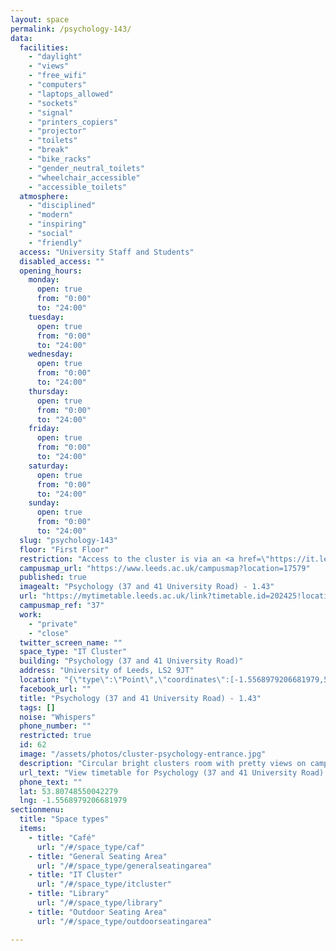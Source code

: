 ```yaml
---
layout: space
permalink: /psychology-143/
data:
  facilities:
    - "daylight"
    - "views"
    - "free_wifi"
    - "computers"
    - "laptops_allowed"
    - "sockets"
    - "signal"
    - "printers_copiers"
    - "projector"
    - "toilets"
    - "break"
    - "bike_racks"
    - "gender_neutral_toilets"
    - "wheelchair_accessible"
    - "accessible_toilets"
  atmosphere:
    - "disciplined"
    - "modern"
    - "inspiring"
    - "social"
    - "friendly"
  access: "University Staff and Students"
  disabled_access: ""
  opening_hours:
    monday:
      open: true
      from: "0:00"
      to: "24:00"
    tuesday:
      open: true
      from: "0:00"
      to: "24:00"
    wednesday:
      open: true
      from: "0:00"
      to: "24:00"
    thursday:
      open: true
      from: "0:00"
      to: "24:00"
    friday:
      open: true
      from: "0:00"
      to: "24:00"
    saturday:
      open: true
      from: "0:00"
      to: "24:00"
    sunday:
      open: true
      from: "0:00"
      to: "24:00"
  slug: "psychology-143"
  floor: "First Floor"
  restriction: "Access to the cluster is via an <a href=\"https://it.leeds.ac.uk/it?id=clusters\" target=\"_it\">entrance code available on the IT website</a>"
  campusmap_url: "https://www.leeds.ac.uk/campusmap?location=17579"
  published: true
  imagealt: "Psychology (37 and 41 University Road) - 1.43"
  url: "https://mytimetable.leeds.ac.uk/link?timetable.id=202425!location!5216C608F8794D77F15FA9D195AB1FB6"
  campusmap_ref: "37"
  work:
    - "private"
    - "close"
  twitter_screen_name: ""
  space_type: "IT Cluster"
  building: "Psychology (37 and 41 University Road)"
  address: "University of Leeds, LS2 9JT"
  location: "{\"type\":\"Point\",\"coordinates\":[-1.5568979206681979,53.80748550042279]}"
  facebook_url: ""
  title: "Psychology (37 and 41 University Road) - 1.43"
  tags: []
  noise: "Whispers"
  phone_number: ""
  restricted: true
  id: 62
  image: "/assets/photos/cluster-psychology-entrance.jpg"
  description: "Circular bright clusters room with pretty views on campus available 24 hours. Access to water fountain. 47 seat capacity. Enter the Psychology building using the door in the far corner of the Psychology courtyard. Take the stairs or lift up to the top floor, the entrance to the cluster is just off the landing."
  url_text: "View timetable for Psychology (37 and 41 University Road) - 1.43"
  phone_text: ""
  lat: 53.80748550042279
  lng: -1.5568979206681979
sectionmenu:
  title: "Space types"
  items:
    - title: "Café"
      url: "/#/space_type/caf"
    - title: "General Seating Area"
      url: "/#/space_type/generalseatingarea"
    - title: "IT Cluster"
      url: "/#/space_type/itcluster"
    - title: "Library"
      url: "/#/space_type/library"
    - title: "Outdoor Seating Area"
      url: "/#/space_type/outdoorseatingarea"

---
```

